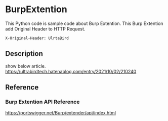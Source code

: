# BurpExtention

This Python code is sample code about Burp Extention.
This Burp Extention add Original Header to HTTP Request.

```
X-Original-Header: UlrtaBird
```

## Description

show below article.
https://ultrabirdtech.hatenablog.com/entry/2021/10/02/210240

## Reference

### Burp Extention API Reference
https://portswigger.net/Burp/extender/api/index.html
